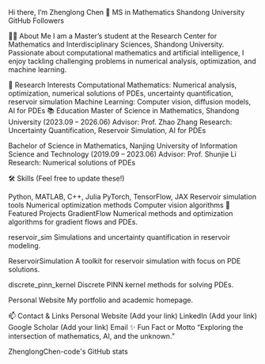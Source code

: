 
Hi there, I’m Zhenglong Chen 👋
MS in Mathematics Shandong University GitHub Followers

👨‍🎓 About Me
I am a Master’s student at the Research Center for Mathematics and Interdisciplinary Sciences, Shandong University. Passionate about computational mathematics and artificial intelligence, I enjoy tackling challenging problems in numerical analysis, optimization, and machine learning.

🔬 Research Interests
Computational Mathematics: Numerical analysis, optimization, numerical solutions of PDEs, uncertainty quantification, reservoir simulation
Machine Learning: Computer vision, diffusion models, AI for PDEs
📚 Education
Master of Science in Mathematics, Shandong University (2023.09 – 2026.06)
Advisor: Prof. Zhao Zhang
Research: Uncertainty Quantification, Reservoir Simulation, AI for PDEs

Bachelor of Science in Mathematics, Nanjing University of Information Science and Technology (2019.09 – 2023.06)
Advisor: Prof. Shunjie Li
Research: Numerical solutions of PDEs

🛠️ Skills
(Feel free to update these!)

Python, MATLAB, C++, Julia
PyTorch, TensorFlow, JAX
Reservoir simulation tools
Numerical optimization methods
Computer vision algorithms
🌟 Featured Projects
GradientFlow
Numerical methods and optimization algorithms for gradient flows and PDEs.

reservoir_sim
Simulations and uncertainty quantification in reservoir modeling.

ReservoirSimulation
A toolkit for reservoir simulation with focus on PDE solutions.

discrete_pinn_kernel
Discrete PINN kernel methods for solving PDEs.

Personal Website
My portfolio and academic homepage.

📫 Contact & Links
Personal Website (Add your link)
LinkedIn (Add your link)
Google Scholar (Add your link)
Email
✨ Fun Fact or Motto
“Exploring the intersection of mathematics, AI, and the unknown.”

ZhenglongChen-code's GitHub stats

